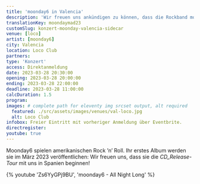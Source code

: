 ```yaml
---
title: 'moonday6 in Valencia'
description: 'Wir freuen uns ankündigen zu können, dass die Rockband moonday6 die CD_Release Tour in Spanien starten wird.'
translationKey: moondaymad23
customSlug: konzert-moonday-valencia-sidecar
venue: [loco]
artist: [moonday6]
city: Valencia
location: Loco Club
partners:
type: 'Konzert'
access: Direktanmeldung
date: 2023-03-28 20:30:00
opening: 2023-03-28 20:00:00
ending: 2023-03-28 22:00:00
deadline: 2023-03-28 11:00:00
calcDuration: 1.5
program:
images: # complete path for eleventy img srcset output, alt required
  featured: ./src/assets/images/venues/val-loco.jpg
  alt: Loco Club
infobox: Freier Eintritt mit vorheriger Anmeldung über Eventbrite.
directregister:
youtube: true
---
```


Moonday6 spielen amerikanischen Rock ’n’ Roll. Ihr erstes Album werden sie im März 2023 veröffentlichen: Wir freuen uns, dass sie die _CD_Release-Tour_ mit uns in Spanien beginnen!

{% youtube 'Zs6YyGPj9BU', 'moonday6 - All Night Long' %}
